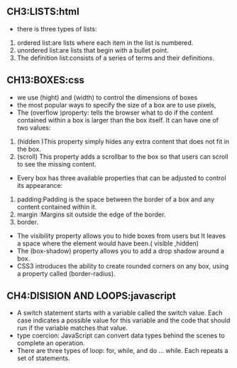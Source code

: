 
## CH3:LISTS:html
* there is three types of lists:
 1. ordered list:are lists where each item in the list is numbered.
2. unordered list:are lists that begin with a bullet point.
3. The definition list:consists of a series of terms and their definitions. 

## CH13:BOXES:css
* we use (hight) and (width) to control the dimensions of  boxes
 * the most popular ways to specify the size of a box are to use pixels, 
* The (overflow )property: tells the browser what to do if the content contained within a box is larger
than the box itself. It can have one of two values:
 1. (hidden )This property simply hides any extra content that does not fit in the box.
 2. (scroll) This property adds a scrollbar to the box so that users can scroll to see the missing content.
* Every box has three available properties that can be adjusted to control its appearance:
1. padding:Padding is the space between the border of a box and any content contained within it.
2. margin :Margins sit outside the edge of the border.
3. border.

* The visibility property allows you to hide boxes from users but It leaves a space where the
element would have been.( visible ,hidden)
* The (box-shadow) property allows you to add a drop shadow around a box.
* CSS3 introduces the ability to create rounded corners on any box, using a property called
(border-radius).

## CH4:DISISION AND LOOPS:javascript
* A switch statement starts with a variable called the switch value.
Each case indicates a possible value for this variable and the code that should run if the
variable matches that value.
* type coercion: JavaScript can convert data types behind the scenes to
complete an operation.
* There are three types of loop: for, while, and do ... while. Each repeats a set of statements.









